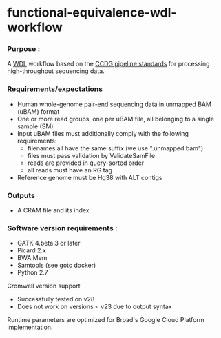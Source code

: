# functional-equivalence-wdl-workflow

### Purpose :
A [WDL](#https://github.com/openwdl/wdl) workflow based on the [CCDG pipeline standards](#https://github.com/CCDG/Pipeline-Standardization/blob/master/PipelineStandard.md) for processing high-throughput sequencing data.

### Requirements/expectations 
- Human whole-genome pair-end sequencing data in unmapped BAM (uBAM) format
- One or more read groups, one per uBAM file, all belonging to a single sample (SM)
- Input uBAM files must additionally comply with the following requirements:
	- filenames all have the same suffix (we use ".unmapped.bam")
	- files must pass validation by ValidateSamFile
	- reads are provided in query-sorted order
	- all reads must have an RG tag
- Reference genome must be Hg38 with ALT contigs

### Outputs 
- A CRAM file and its index.

### Software version requirements :
- GATK 4.beta.3 or later
- Picard 2.x
- BWA Mem
- Samtools (see gotc docker)
- Python 2.7

Cromwell version support 
 - Successfully tested on v28
 - Does not work on versions < v23 due to output syntax

Runtime parameters are optimized for Broad's Google Cloud Platform implementation.